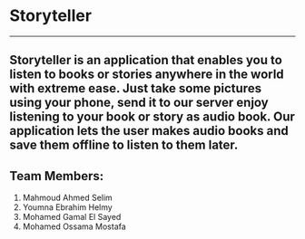 # Storyteller
---
Storyteller is an application that enables you to listen to books or stories anywhere in the world with extreme ease. Just take some pictures using your phone, send it to our server enjoy listening to your book or story as audio book.
Our application lets the user makes audio books and save them offline to listen to them later.
---
## Team Members:
1. Mahmoud Ahmed Selim
2. Youmna Ebrahim Helmy
3. Mohamed Gamal El Sayed
4. Mohamed Ossama Mostafa
